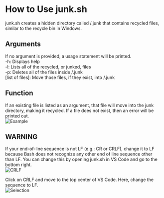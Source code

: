 # How to Use junk.sh
junk.sh creates a hidden directory called /.junk that contains recycled files, similar to the recycle bin in Windows.

## Arguments
If no argument is provided, a usage statement will be printed.\
-h: Displays help\
-l: Lists all of the recycled, or junked, files\
-p: Deletes all of the files inside /.junk\
[list of files]: Move those files, if they exist, into /.junk

## Function
If an existing file is listed as an argument, that file will move into the junk directory, making it recycled. If a file does not exist, then an error will be printed out.\
![Example](https://user-images.githubusercontent.com/56609280/170892299-4b179faa-ab84-4f0a-a01c-c479b7828486.png)

## WARNING
If your end-of-line sequence is not LF (e.g.: CR or CRLF), change it to LF because Bash does not recognize any other end of line sequence other than LF. You can change this by opening junk.sh in VS Code and go to the bottom right.\
![CRLF](https://user-images.githubusercontent.com/56609280/170892283-bd8d6405-fd61-4650-a24e-fb5f5e5f3688.png)

Click on CRLF and move to the top center of VS Code. Here, change the sequence to LF.\
![Selection](https://user-images.githubusercontent.com/56609280/170892294-885054cc-e813-4d63-9c3b-ecf8900d3e61.png)
